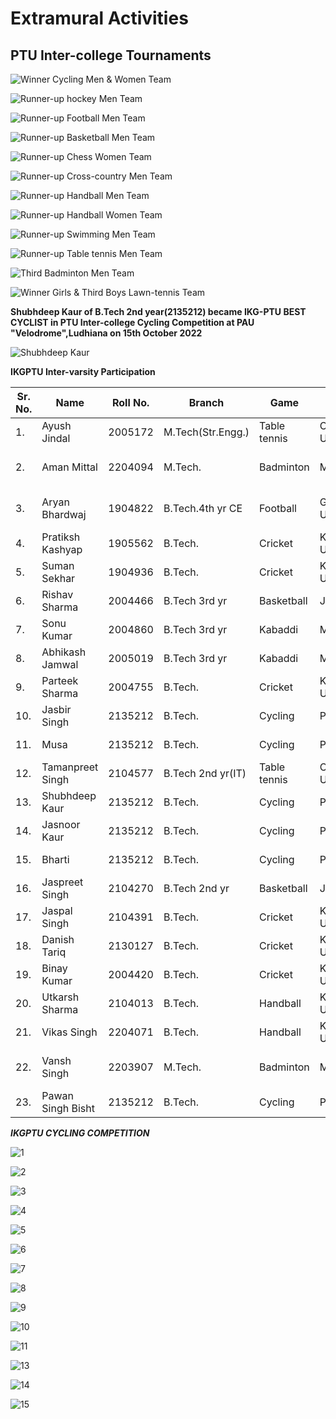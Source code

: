 # Extramural Activities
## PTU Inter-college Tournaments


![Winner Cycling Men & Women Team](Images/PTU/1.JPG)  

![Runner-up hockey Men Team](Images/PTU/2.jpg)

![Runner-up Football Men  Team](Images/PTU/3.jpeg)

![Runner-up Basketball Men  Team](Images/PTU/4.JPG)

![Runner-up Chess Women  Team](Images/PTU/5.jpeg)

![Runner-up Cross-country Men  Team](Images/PTU/6.jpg)

![Runner-up Handball Men  Team](Images/PTU/7.jpeg)

![Runner-up Handball Women  Team](Images/PTU/8.jpeg)

![Runner-up Swimming Men  Team](Images/PTU/9.jpeg)

![Runner-up Table tennis Men  Team](Images/PTU/10.jpeg)

![Third Badminton Men  Team](Images/PTU/11.JPG)

![Winner Girls & Third Boys Lawn-tennis Team](Images/PTU/12.JPG)


<p align=justify>

**Shubhdeep Kaur of B.Tech 2nd  year(2135212) became IKG-PTU BEST CYCLIST  in PTU Inter-college Cycling Competition at PAU "Velodrome",Ludhiana   on 15th October 2022**  
<p align=justify>


![Shubhdeep Kaur](Images/Star/1.jpg)  

**IKGPTU Inter-varsity Participation**


| Sr. No. | Name | Roll No. | Branch | Game | Venue | Dates | Photograph |
| - | -- | - | - |-| - | - | - |
| 1. | Ayush Jindal|2005172 | M.Tech(Str.Engg.) |Table tennis |Chitkara University,Baddi |2nd   to 4th  Januray 2023 | ![Ayush](Images/Uni/1.jpeg) |
| 2. | Aman Mittal | 2204094 | M.Tech. |Badminton |MDU,Rohtak |22nd -28th November 2022 | ![Aman](Images/Uni/2.jpeg) |
| 3. | Aryan Bhardwaj| 1904822 | B.Tech.4th yr CE |Football |GNA University,Phagwara |16th-24th December 2022 |![Aryan](Images/Uni/3.jpeg) |
| 4. | Pratiksh Kashyap | 1905562 | B.Tech. |Cricket |Kurushetra  University,Kurushetra |23rd Feb.-4th March 2023 |![PK](Images/Uni/4.jpeg) |
| 5. | Suman Sekhar | 1904936 | B.Tech. |Cricket |Kurushetra University,Kurushetra| 23rd Feb.-4th March 2023 |![Suman](Images/Uni/5.jpeg) |
| 6. | Rishav Sharma|2004466| B.Tech 3rd  yr|Basketball |JMI,New Delhi|25th to 30th December2022|![Rishav](Images/Uni/6.jpeg) |
| 7. | Sonu Kumar|2004860| B.Tech 3rd  yr |Kabaddi |MDU,Rohtak |6th to 10th December2022  | ![Sonu](Images/Uni/7.jpeg) |
| 8. |Abhikash Jamwal|2005019| B.Tech 3rd  yr |Kabaddi |MDU, Rohtak|6th to 10th December2022|![Abhikash](Images/Uni/8.jpg) |
| 9. | Parteek Sharma | 2004755 | B.Tech. |Cricket |Kurushetra University,Kurushetra|23rd Feb.-4th March 2023 | ![Parteek](Images/Uni/13.jpeg) |
| 10. | Jasbir Singh | 2135212 | B.Tech.| Cycling |Punjabi Univ,Patiala |28th-30th March 2023|![Jasbir](Images/Uni/9.jpeg)
| 11. | Musa | 2135212 | B.Tech. |Cycling |PunjabiUniversity,Patiala |28th-30th March 2023 |![Musa](Images/Uni/16.jpg)
| 12. | Tamanpreet Singh|2104577| B.Tech 2nd  yr(IT) |Table tennis |Chitkara University,Baddi |2nd   to 4th  Januray2023 | ![Taman](Images/Uni/20.jpeg) |
| 13. | Shubhdeep Kaur | 2135212 | B.Tech. |Cycling |Punjabi Univ.,Patiala |28th-30th March 2023 |![Shubhdeep](Images/Uni/14.jpg) |
| 14. | Jasnoor Kaur | 2135212 | B.Tech. |Cycling |Punjabi Univ.,Patiala |28th-30th March 2023 |![Jasnoor](Images/Uni/15.jpeg)
| 15. | Bharti | 2135212 | B.Tech. |Cycling |Punjabi Univ.,Patiala |28th-30th March 2023 |![Bharti](Images/Uni/17.jpeg)
| 16. | Jaspreet Singh|2104270| B.Tech 2nd yr|Basketball |JMI, New Delhi|25th to 30th December2022|![Jaspreet](Images/Uni/11.jpg) |
| 17. | Jaspal Singh | 2104391| B.Tech. |Cricket |Kurushetra Univ.,Kurushetra|23rd Feb.-4th March 2023 |![Jaspal](Images/Uni/10.jpeg) |
| 18. | Danish Tariq| 2130127 | B.Tech. |Cricket |Kurushetra University,Kurushetra|23rd Feb.-4th March 2023  |![Danish](Images/Uni/18.jpeg) |
| 19. | Binay Kumar | 2004420 | B.Tech. |Cricket |Kurushetra Univ.,Kurushetra|23rd Feb.-4th March 2023     |![Binay](Images/Uni/24.jpg) |
| 20. | Utkarsh Sharma | 2104013 | B.Tech. |Handball |Kurushetra University,Kurushetra|23rd Feb.-4th March 2023 | ![Utkarsh](Images/Uni/12.jpg) |
| 21. |Vikas Singh | 2204071 | B.Tech. |Handball |Kurushetra University,Kurushetra|23rd Feb.-4th March 2023  |![Vikas](Images/Uni/23.jpg) |
| 22. | Vansh Singh | 2203907 | M.Tech. |Badminton |MDU ,Rohtak |22nd -28th November 2022 |![Vansh](Images/Uni/21.jpeg) |
| 23. | Pawan Singh Bisht | 2135212 | B.Tech. |Cycling |Punjabi Univ.,Patiala |28th-30th March 2023   |![Pawan](Images/Uni/22.jpeg) |

***IKGPTU CYCLING COMPETITION***

![1](Images/CYCLE/1.JPG)

![2](Images/CYCLE/2.JPG)

![3](Images/CYCLE/3.JPG)

![4](Images/CYCLE/4.JPG)

![5](Images/CYCLE/5.JPG)

![6](Images/CYCLE/6.JPG)

![7](Images/CYCLE/7.JPG)

![8](Images/CYCLE/8.JPG)

![9](Images/CYCLE/9.JPG)

![10](Images/CYCLE/10.JPG)

![11](Images/CYCLE/11.JPG)

![13](Images/CYCLE/13.JPG)

![14](Images/CYCLE/14.JPG)

![15](Images/CYCLE/15.JPG)

